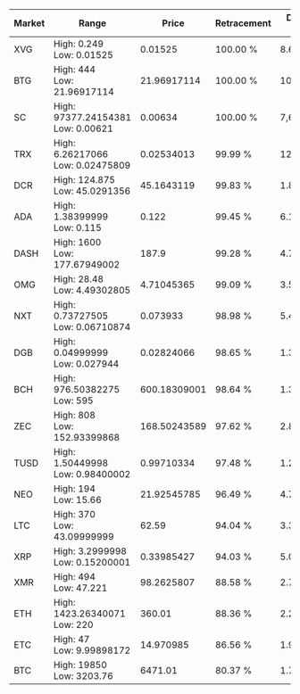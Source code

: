 | Market | Range | Price| Retracement | Doubles to 50% |
| --- | --- | --- | --- | --- |
| XVG | High: 0.249<br />Low: 0.01525 | 0.01525 | 100.00 % | 8.66 |
| BTG | High: 444<br />Low: 21.96917114 | 21.96917114 | 100.00 % | 10.61 |
| SC | High: 97377.24154381<br />Low: 0.00621 | 0.00634 | 100.00 % | 7,679,593.67 |
| TRX | High: 6.26217066<br />Low: 0.02475809 | 0.02534013 | 99.99 % | 124.05 |
| DCR | High: 124.875<br />Low: 45.0291356 | 45.1643119 | 99.83 % | 1.88 |
| ADA | High: 1.38399999<br />Low: 0.115 | 0.122 | 99.45 % | 6.14 |
| DASH | High: 1600<br />Low: 177.67949002 | 187.9 | 99.28 % | 4.73 |
| OMG | High: 28.48<br />Low: 4.49302805 | 4.71045365 | 99.09 % | 3.50 |
| NXT | High: 0.73727505<br />Low: 0.06710874 | 0.073933 | 98.98 % | 5.44 |
| DGB | High: 0.04999999<br />Low: 0.027944 | 0.02824066 | 98.65 % | 1.38 |
| BCH | High: 976.50382275<br />Low: 595 | 600.18309001 | 98.64 % | 1.31 |
| ZEC | High: 808<br />Low: 152.93399868 | 168.50243589 | 97.62 % | 2.85 |
| TUSD | High: 1.50449998<br />Low: 0.98400002 | 0.99710334 | 97.48 % | 1.25 |
| NEO | High: 194<br />Low: 15.66 | 21.92545785 | 96.49 % | 4.78 |
| LTC | High: 370<br />Low: 43.09999999 | 62.59 | 94.04 % | 3.30 |
| XRP | High: 3.2999998<br />Low: 0.15200001 | 0.33985427 | 94.03 % | 5.08 |
| XMR | High: 494<br />Low: 47.221 | 98.2625807 | 88.58 % | 2.75 |
| ETH | High: 1423.26340071<br />Low: 220 | 360.01 | 88.36 % | 2.28 |
| ETC | High: 47<br />Low: 9.99898172 | 14.970985 | 86.56 % | 1.90 |
| BTC | High: 19850<br />Low: 3203.76 | 6471.01 | 80.37 % | 1.78 |
